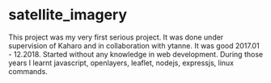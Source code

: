 # satellite_imagery
This project was my very first serious project. It was done under supervision of Kaharo and in collaboration with ytanne.
It was good 2017.01 - 12.2018. Started without any knowledge in web development. During those years I learnt javascript,
openlayers, leaflet, nodejs, expressjs, linux commands.

